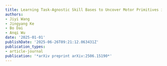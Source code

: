 ```yaml
---
title: Learning Task-Agnostic Skill Bases to Uncover Motor Primitives in Animal Behaviors
authors:
- Jiyi Wang
- Jingyang Ke
- Bo Dai
- Anqi Wu
date: '2025-01-01'
publishDate: '2025-06-26T09:21:12.063431Z'
publication_types:
- article-journal
publication: '*arXiv preprint arXiv:2506.15190*'
---
```

